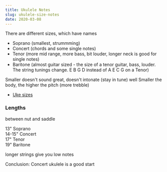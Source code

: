 ```yaml
---
title: Ukulele Notes
slug: ukulele-size-notes
date: 2020-03-08
---
```


There are different sizes, which have names

- Soprano (smallest, strummming)
- Concert (chords and some single notes)
- Tenor (more mid range, more bass, bit louder, longer neck is good for single notes)
- Baritone (almost guitar sized - the size of a tenor guitar, bass, louder. The string tunings change. E B G D instead of A E C G on a Tenor)

Smaller doesn't sound great, doesn't intonate (stay in tune) well
Smaller the body, the higher the pitch (more trebble)

- [Uke sizes](https://www.youtube.com/watch?v=hmW2ccWJOk4)

### Lengths

between nut and saddle

13" Soprano  
14-15" Concert  
17" Tenor  
19" Baritone

longer strings give you low notes

Conclusion: Concert ukulele is a good start

